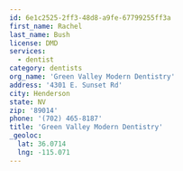 ```yaml
---
id: 6e1c2525-2ff3-48d8-a9fe-67799255ff3a
first_name: Rachel
last_name: Bush
license: DMD
services:
  - dentist
category: dentists
org_name: 'Green Valley Modern Dentistry'
address: '4301 E. Sunset Rd'
city: Henderson
state: NV
zip: '89014'
phone: '(702) 465-8187'
title: 'Green Valley Modern Dentistry'
_geoloc:
  lat: 36.0714
  lng: -115.071
---
```

